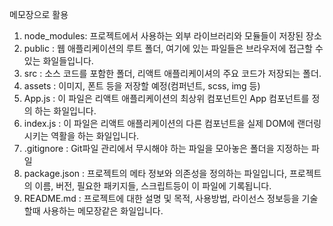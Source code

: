 메모장으로 활용
1. node_modules: 프로젝트에서 사용하는 외부 라이브러리와 모듈들이 저장된 장소
2. public : 웹 애플리케이션의 루트 폴더, 여기에 있는 파일들은 브라우저에 접근할 수 있는 화일들입니다.
3. src : 소스 코드를 포함한 폴더, 리액트 애플리케이셔의 주요 코드가 저장되는 폴더.
4. assets : 이미지, 폰트 등을 저장할 예정(컴퍼넌트, scss, img 등)
5. App.js : 이 파일은 리액트 애플리케이션의 최상위 컴포넌트인 App 컴포넌트를 정의 하는 화일입니다. 
6. index.js : 이 파일은 리액트 애플리케이션의 다른 컴포넌트을 실제 DOM에 랜더링 시키는 역활을 하는 화일입니다.
7. .gitignore : Git파일 관리에서 무시해야 하는 파일을 모아놓은 폴더을 지정하는 파일
8. package.json : 프로젝트의 메타 정보와 의존성을 정의하는 파일입니다, 프로젝트의 이름, 버전, 필요한 패키지들, 스크립트등이 이 파일에 기록됩니다.
9. README.md : 프로젝트에 대한 설명 및 목적, 사용방법, 라이선스 정보등을 기술 할때 사용하는 메모장같은 화일입니다.